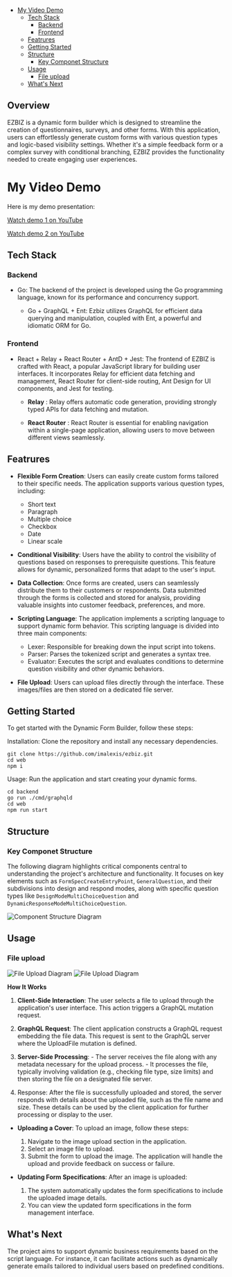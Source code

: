 
- [My Video Demo](#my-video-demo)
  - [Tech Stack](#tech-stack)
    - [Backend](#backend)
    - [Frontend](#frontend)
  - [Featrures](#featrures)
  - [Getting Started](#getting-started)
  - [Structure](#structure)
    - [Key Componet Structure](#key-componet-structure)
  - [Usage](#usage)
    - [File upload](#file-upload)
  - [What's Next](#whats-next)


## Overview

EZBIZ is a dynamic form builder which is designed to streamline the creation of questionnaires, surveys, and other forms. With this application, users can effortlessly generate custom forms with various question types and logic-based visibility settings. Whether it's a simple feedback form or a complex survey with conditional branching, EZBIZ provides the functionality needed to create engaging user experiences.

# My Video Demo

Here is my demo presentation:

[Watch demo 1 on YouTube](https://youtu.be/VqNnCxHtOQE) 

[Watch demo 2 on YouTube](https://youtu.be/wXIK0ks0hzo)

## Tech Stack

### Backend
- Go: The backend of the project is developed using the Go programming language, known for its performance and concurrency support.

  - Go + GraphQL + Ent: Ezbiz utilizes GraphQL for efficient data querying and manipulation, coupled with Ent, a powerful and idiomatic ORM for Go.
  
### Frontend

- React + Relay + React Router + AntD + Jest: The frontend of EZBIZ is crafted with React, a popular JavaScript library for building user interfaces. It incorporates Relay for efficient data fetching and management, React Router for client-side routing, Ant Design for UI components, and Jest for testing.

    - **Relay** : Relay offers automatic code generation, providing strongly typed APIs for data fetching and mutation.
        
    - **React Router** : React Router is essential for enabling navigation within a single-page application, allowing users to move between different views seamlessly.


## Featrures

- **Flexible Form Creation**: Users can easily create custom forms tailored to their specific needs. The application supports various question types, including:

    - Short text
    - Paragraph
    - Multiple choice
    - Checkbox
    - Date
    - Linear scale

- **Conditional Visibility**: Users have the ability to control the visibility of questions based on responses to prerequisite questions. This feature allows for dynamic, personalized forms that adapt to the user's input.

- **Data Collection**: Once forms are created, users can seamlessly distribute them to their customers or respondents. Data submitted through the forms is collected and stored for analysis, providing valuable insights into customer feedback, preferences, and more.

- **Scripting Language**: The application implements a scripting language to support dynamic form behavior. This scripting language is divided into three main components:

    - Lexer: Responsible for breaking down the input script into tokens.
    - Parser: Parses the tokenized script and generates a syntax tree.
    - Evaluator: Executes the script and evaluates conditions to determine question visibility and other dynamic behaviors.

- **File Upload**: Users can upload files directly through the interface. These images/files are then stored on a dedicated file server. 

## Getting Started

To get started with the Dynamic Form Builder, follow these steps:

Installation: Clone the repository and install any necessary dependencies.

```
git clone https://github.com/imalexis/ezbiz.git
cd web
npm i
```

Usage: Run the application and start creating your dynamic forms.

```
cd backend
go run ./cmd/graphqld
cd web
npm run start
```

## Structure
### Key Componet Structure

The following diagram highlights critical components central to understanding the project's architecture and functionality. It focuses on key elements such as `FormSpecCreateEntryPoint`, `GeneralQuestion`, and their subdivisions into design and respond modes, along with specific question types like `DesignModeMultiChoiceQuestion` and `DynamicResponseModeMultiChoiceQuestion`. 

![Component Structure Diagram](./docs/image/component_structure.png)

## Usage

### File upload

![File Upload Diagram](./docs/image/file_upload_diagram_1.png)
![File Upload Diagram](./docs/image/file_upload_diagram_2.png)

**How It Works**

  1. **Client-Side Interaction**: The user selects a file to upload through the application's user interface. This action triggers a GraphQL mutation request.
   
  2. **GraphQL Request**: The client application constructs a GraphQL request embedding the file data. This request is sent to the GraphQL server where the UploadFile mutation is defined.
   
  3. **Server-Side Processing**:
    - The server receives the file along with any metadata necessary for the upload process.
    - It processes the file, typically involving validation (e.g., checking file type, size limits) and then storing the file on a designated file server.
  
  4. Response: After the file is successfully uploaded and stored, the server responds with details about the uploaded file, such as the file name and size. These details can be used by the client application for further processing or display to the user.
   
  - **Uploading a Cover**: To upload an image, follow these steps:
    1. Navigate to the image upload section in the application.
    2. Select an image file to upload.
    3. Submit the form to upload the image. The application will handle the upload and provide feedback on success or failure.

  - **Updating Form Specifications**: After an image is uploaded:
    1. The system automatically updates the form specifications to include the uploaded image details.
    2. You can view the updated form specifications in the form management interface.

## What's Next

  The project aims to support dynamic business requirements based on the script language. For instance, it can facilitate actions such as dynamically generate emails tailored to individual users based on predefined conditions.